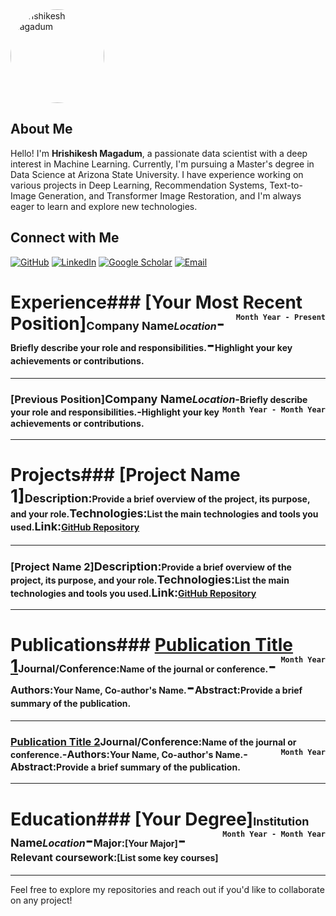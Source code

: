 
<!-- To make the image round, use HTML inside the Markdown file -->
<img src="https://github.com/user-attachments/assets/1ea7d318-934c-4b55-9cdc-1976cd8080a0" alt="Hrishikesh Magadum" style="border-radius: 50%; width: 150px; height: 150px;">

## About Me
Hello! I'm **Hrishikesh Magadum**, a passionate data scientist with a deep interest in Machine Learning. Currently, I'm pursuing a Master's degree in Data Science at Arizona State University. I have experience working on various projects in Deep Learning, Recommendation Systems, Text-to-Image Generation, and Transformer Image Restoration, and I'm always eager to learn and explore new technologies.


## Connect with Me

[![GitHub](https://img.shields.io/badge/GitHub-181717?style=for-the-badge&logo=github&logoColor=white&label=)](https://github.com/hrishikeshm12)
[![LinkedIn](https://img.shields.io/badge/LinkedIn-0077B5?style=for-the-badge&logo=linkedin&logoColor=white&label=)](https://www.linkedin.com/in/hrishikesh-magadum-323a431b3/)
[![Google Scholar](https://img.shields.io/badge/Google_Scholar-4285F4?style=for-the-badge&logo=google-scholar&logoColor=white&label=)](https://scholar.google.com/citations?user=p2Nk2JwAAAAJ&hl=en&oi=ao)
[![Email](https://img.shields.io/badge/Email-D14836?style=for-the-badge&logo=gmail&logoColor=white&label=)](mailto:hrishikeshmagadum09@gmail.com)



# Experience### [Your Most Recent Position]**<span style="font-size: 18px;">Company Name</span>**<span style="font-size: 16px;">*Location*</span><span style="float: right; font-size: 14px;">`Month Year - Present`</span>-<span style="font-size: 14px;">Briefly describe your role and responsibilities.</span>-<span style="font-size: 14px;">Highlight your key achievements or contributions.</span>

---

### [Previous Position]**<span style="font-size: 18px;">Company Name</span>**<span style="font-size: 16px;">*Location*</span><span style="float: right; font-size: 14px;">`Month Year - Month Year`</span>-<span style="font-size: 14px;">Briefly describe your role and responsibilities.</span>-<span style="font-size: 14px;">Highlight your key achievements or contributions.</span>

---

# Projects### [Project Name 1]**<span style="font-size: 18px;">Description:</span>**<span style="font-size: 14px;">Provide a brief overview of the project, its purpose, and your role.</span>**<span style="font-size: 18px;">Technologies:</span>**<span style="font-size: 14px;">List the main technologies and tools you used.</span>**<span style="font-size: 18px;">Link:</span>**<span style="font-size: 14px;">[GitHub Repository](https://github.com/)</span>

---

### [Project Name 2]**<span style="font-size: 18px;">Description:</span>**<span style="font-size: 14px;">Provide a brief overview of the project, its purpose, and your role.</span>**<span style="font-size: 18px;">Technologies:</span>**<span style="font-size: 14px;">List the main technologies and tools you used.</span>**<span style="font-size: 18px;">Link:</span>**<span style="font-size: 14px;">[GitHub Repository](https://github.com/)</span>

---

# Publications### [Publication Title 1](https://link.to.publication)**<span style="font-size: 16px;">Journal/Conference:</span>**<span style="font-size: 14px;">Name of the journal or conference.</span><span style="float: right; font-size: 14px;">`Month Year`</span>-**<span style="font-size: 16px;">Authors:</span>**<span style="font-size: 14px;">Your Name, Co-author's Name.</span>-**<span style="font-size: 16px;">Abstract:</span>**<span style="font-size: 14px;">Provide a brief summary of the publication.</span>

---

### [Publication Title 2](https://link.to.publication)**<span style="font-size: 16px;">Journal/Conference:</span>**<span style="font-size: 14px;">Name of the journal or conference.</span><span style="float: right; font-size: 14px;">`Month Year`</span>-**<span style="font-size: 16px;">Authors:</span>**<span style="font-size: 14px;">Your Name, Co-author's Name.</span>-**<span style="font-size: 16px;">Abstract:</span>**<span style="font-size: 14px;">Provide a brief summary of the publication.</span>

---

# Education### [Your Degree]**<span style="font-size: 18px;">Institution Name</span>**<span style="font-size: 16px;">*Location*</span><span style="float: right; font-size: 14px;">`Month Year - Month Year`</span>-**<span style="font-size: 16px;">Major:</span>**<span style="font-size: 14px;">[Your Major]</span>-**<span style="font-size: 16px;">Relevant coursework:</span>**<span style="font-size: 14px;">[List some key courses]</span>


---

Feel free to explore my repositories and reach out if you'd like to collaborate on any project!
